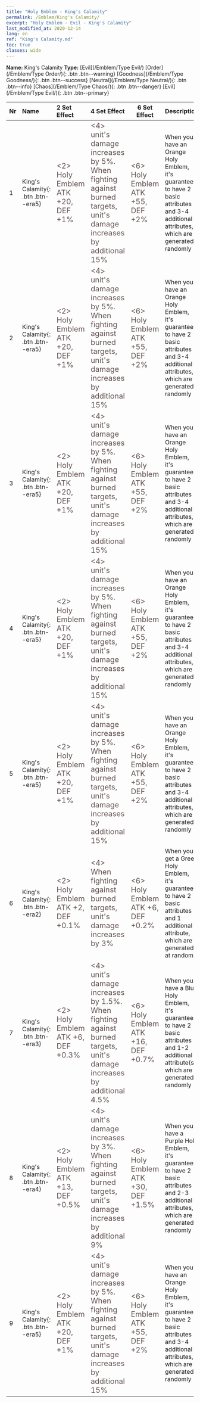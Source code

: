```yaml
---
title: "Holy Emblem - King's Calamity"
permalink: /Emblem/King's Calamity/
excerpt: "Holy Emblem - Evil - King's Calamity"
last_modified_at: 2020-12-14
lang: en
ref: "King's Calamity.md"
toc: true
classes: wide
---
```


 **Name:** King's Calamity
 **Type:** [Evil](/Emblem/Type Evil/)
  [Order](/Emblem/Type Order/){: .btn .btn--warning}   [Goodness](/Emblem/Type Goodness/){: .btn .btn--success}   [Neutral](/Emblem/Type Neutral/){: .btn .btn--info}   [Chaos](/Emblem/Type Chaos/){: .btn .btn--danger}   [Evil](/Emblem/Type Evil/){: .btn .btn--primary} 

  |  Nr  |             Name            |    2 Set Effect    |   4 Set Effect   | 6 Set Effect   | Description |
  |:-----|:----------------------------|:-------------------|:-----------------|----------------|-------------|
  | 1 | King's Calamity{: .btn .btn--era5} | <span style="color: #645252;font-size:20px"><2> Holy Emblem ATK +20, DEF +1%</span> | <span style="color: #645252;font-size:20px"><4> unit's damage increases by 5%. When fighting against burned targets, unit's damage increases by additional 15%</span> | <span style="color: #645252;font-size:20px"><6> Holy Emblem ATK +55, DEF +2%</span> | When you have an Orange Holy Emblem, it's guaranteed to have 2 basic attributes and 3-4 additional attributes, which are generated randomly | 
  | 2 | King's Calamity{: .btn .btn--era5} | <span style="color: #645252;font-size:20px"><2> Holy Emblem ATK +20, DEF +1%</span> | <span style="color: #645252;font-size:20px"><4> unit's damage increases by 5%. When fighting against burned targets, unit's damage increases by additional 15%</span> | <span style="color: #645252;font-size:20px"><6> Holy Emblem ATK +55, DEF +2%</span> | When you have an Orange Holy Emblem, it's guaranteed to have 2 basic attributes and 3-4 additional attributes, which are generated randomly | 
  | 3 | King's Calamity{: .btn .btn--era5} | <span style="color: #645252;font-size:20px"><2> Holy Emblem ATK +20, DEF +1%</span> | <span style="color: #645252;font-size:20px"><4> unit's damage increases by 5%. When fighting against burned targets, unit's damage increases by additional 15%</span> | <span style="color: #645252;font-size:20px"><6> Holy Emblem ATK +55, DEF +2%</span> | When you have an Orange Holy Emblem, it's guaranteed to have 2 basic attributes and 3-4 additional attributes, which are generated randomly | 
  | 4 | King's Calamity{: .btn .btn--era5} | <span style="color: #645252;font-size:20px"><2> Holy Emblem ATK +20, DEF +1%</span> | <span style="color: #645252;font-size:20px"><4> unit's damage increases by 5%. When fighting against burned targets, unit's damage increases by additional 15%</span> | <span style="color: #645252;font-size:20px"><6> Holy Emblem ATK +55, DEF +2%</span> | When you have an Orange Holy Emblem, it's guaranteed to have 2 basic attributes and 3-4 additional attributes, which are generated randomly | 
  | 5 | King's Calamity{: .btn .btn--era5} | <span style="color: #645252;font-size:20px"><2> Holy Emblem ATK +20, DEF +1%</span> | <span style="color: #645252;font-size:20px"><4> unit's damage increases by 5%. When fighting against burned targets, unit's damage increases by additional 15%</span> | <span style="color: #645252;font-size:20px"><6> Holy Emblem ATK +55, DEF +2%</span> | When you have an Orange Holy Emblem, it's guaranteed to have 2 basic attributes and 3-4 additional attributes, which are generated randomly | 
  | 6 | King's Calamity{: .btn .btn--era2} | <span style="color: #645252;font-size:20px"><2> Holy Emblem ATK +2, DEF +0.1%</span> | <span style="color: #645252;font-size:20px"><4> When fighting against burned targets, unit's damage increases by 3%</span> | <span style="color: #645252;font-size:20px"><6> Holy Emblem ATK +6, DEF +0.2%</span> | When you get a Green Holy Emblem, it's guaranteed to have 2 basic attributes and 1 additional attribute, which are generated at random | 
  | 7 | King's Calamity{: .btn .btn--era3} | <span style="color: #645252;font-size:20px"><2> Holy Emblem ATK +6, DEF +0.3%</span> | <span style="color: #645252;font-size:20px"><4> unit's damage increases by 1.5%. When fighting against burned targets, unit's damage increases by additional 4.5%</span> | <span style="color: #645252;font-size:20px"><6> Holy Emblem ATK +16, DEF +0.7%</span> | When you have a Blue Holy Emblem, it's guaranteed to have 2 basic attributes and 1-2 additional attribute(s), which are generated randomly | 
  | 8 | King's Calamity{: .btn .btn--era4} | <span style="color: #645252;font-size:20px"><2> Holy Emblem ATK +13, DEF +0.5%</span> | <span style="color: #645252;font-size:20px"><4> unit's damage increases by 3%. When fighting against burned targets, unit's damage increases by additional 9%</span> | <span style="color: #645252;font-size:20px"><6> Holy Emblem ATK +30, DEF +1.5%</span> | When you have a Purple Holy Emblem, it's guaranteed to have 2 basic attributes and 2-3 additional attributes, which are generated randomly | 
  | 9 | King's Calamity{: .btn .btn--era5} | <span style="color: #645252;font-size:20px"><2> Holy Emblem ATK +20, DEF +1%</span> | <span style="color: #645252;font-size:20px"><4> unit's damage increases by 5%. When fighting against burned targets, unit's damage increases by additional 15%</span> | <span style="color: #645252;font-size:20px"><6> Holy Emblem ATK +55, DEF +2%</span> | When you have an Orange Holy Emblem, it's guaranteed to have 2 basic attributes and 3-4 additional attributes, which are generated randomly | 
